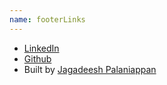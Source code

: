 ```yaml
---
name: footerLinks
---
```


- [LinkedIn](https://www.linkedin.com/in/jagadeeshpalaniappan/)
- [Github](https://github.com/jagadeeshpalaniappan)
- Built by [Jagadeesh Palaniappan](https://jagadeeshpalaniappan.github.io)
